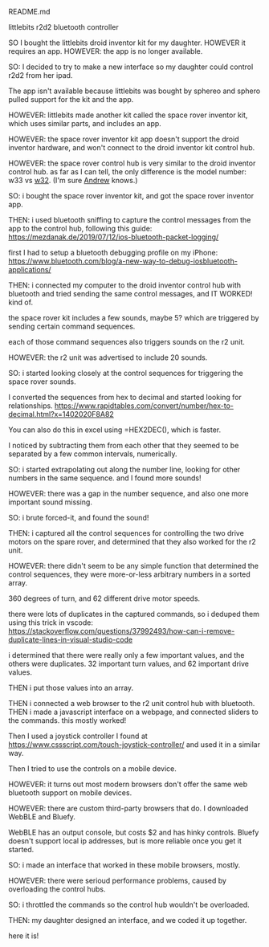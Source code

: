 README.md

littlebits r2d2 bluetooth controller

SO I bought the littlebits droid inventor kit for my daughter.
HOWEVER it requires an app.
HOWEVER: the app is no longer available.

SO: I decided to try to make a new interface so my daughter could control r2d2 from her ipad.

The app isn't available because littlebits was bought by sphereo and sphero pulled support for the kit and the app.

HOWEVER: littlebits made another kit called the space rover inventor kit, which uses similar parts, and includes an app.

HOWEVER: the space rover inventor kit app doesn't support the droid inventor hardware, and won't connect to the droid inventor kit control hub.

HOWEVER: the space rover control hub is very similar to the droid inventor control hub. as far as I can tell, the only difference is the model number:
w33 vs [w32](http://terg.is/projects/controlhub/). (I'm sure [Andrew](http://terg.is/#about) knows.)

SO: i bought the space rover inventor kit, and got the space rover inventor app.

THEN: i used bluetooth sniffing to capture the control messages from the app to the control hub, following this guide: https://mezdanak.de/2019/07/12/ios-bluetooth-packet-logging/

first I had to setup a bluetooth debugging profile on my iPhone: https://www.bluetooth.com/blog/a-new-way-to-debug-iosbluetooth-applications/

THEN: i connected my computer to the droid inventor control hub with bluetooth and tried sending the same control messages, and IT WORKED! kind of.

the space rover kit includes a few sounds, maybe 5? which are triggered by sending certain command sequences.

each of those command sequences also triggers sounds on the r2 unit.

HOWEVER: the r2 unit was advertised to include 20 sounds.

SO: i started looking closely at the control sequences for triggering the space rover sounds.

I converted the sequences from hex to decimal and started looking for relationships.
https://www.rapidtables.com/convert/number/hex-to-decimal.html?x=1402020F8A82

You can also do this in excel using =HEX2DEC(), which is faster.

I noticed by subtracting them from each other that they seemed to be separated by a few common intervals, numerically.

SO: i started extrapolating out along the number line, looking for other numbers in the same sequence. and I found more sounds!

HOWEVER: there was a gap in the number sequence, and also one more important sound missing.

SO: i brute forced-it, and found the sound!

THEN: i captured all the control sequences for controlling the two drive motors on the spare rover, and determined that they also worked for the r2 unit.

HOWEVER: there didn't seem to be any simple function that determined the control sequences, they were more-or-less arbitrary numbers in a sorted array.

360 degrees of turn, and 62 different drive motor speeds.

there were lots of duplicates in the captured commands, so i deduped them using this trick in vscode: https://stackoverflow.com/questions/37992493/how-can-i-remove-duplicate-lines-in-visual-studio-code

i determined that there were really only a few important values, and the others were duplicates. 32 important turn values, and 62 important drive values.

THEN i put those values into an array.

THEN i connected a web browser to the r2 unit control hub with bluetooth.
THEN i made a javascript interface on a webpage, and connected sliders to the commands. this mostly worked!

Then I used a joystick controller I found at https://www.cssscript.com/touch-joystick-controller/ and used it in a similar way.

Then I tried to use the controls on a mobile device.

HOWEVER: it turns out most modern browsers don't offer the same web bluetooth support on mobile devices.

HOWEVER: there are custom third-party browsers that do. I downloaded WebBLE and Bluefy.

WebBLE has an output console, but costs $2 and has hinky controls.
Bluefy doesn't support local ip addresses, but is more reliable once you get it started.

SO: i made an interface that worked in these mobile browsers, mostly.

HOWEVER: there were serioud performance problems, caused by overloading the control hubs.

SO: i throttled the commands so the control hub wouldn't be overloaded.

THEN: my daughter designed an interface, and we coded it up together.

here it is!